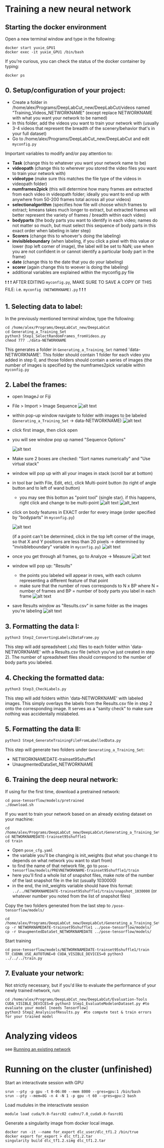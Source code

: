 # Training a new neural network
## Starting the docker environment
Open a new terminal window and type in the following:
```
docker start yuxie_GPU1
docker exec -it yuxie_GPU1 /bin/bash
```
If you're curious, you can check the status of the docker container by typing:
```
docker ps
```
## 0. Setup/configuration of your project:
- Create a folder in /home/alex/Programs/DeepLabCut_new/DeepLabCut/videos named "Training_Videos_NETWORKNAME" (except replace NETWORKNAME with what you want your network to be named)
- In this folder, add the videos you want to train your network with (usually 3-4 videos that represent the breadth of the scenery/behavior that's in your full dataset)
- Go to /home/alex/Programs/DeepLabCut_new/DeepLabCut and edit `myconfig.py`

Important variables to modify and/or pay attention to:
 - **Task** (change this to whatever you want your network name to be)
 - **videopath** (change this to wherever you stored the video files you want to train your network with)
 - **videotype** (make sure this matches the file type of the videos in videopath folder)
 - **numframes2pick** (this will determine how many frames are extracted from each video in videopath folder; ideally you want to end up with anywhere from 50-200 frames total across all your videos)
 - **selectionalgorithm** (specifies how file will choose which frames to extract; kmeans takes much longer to extract, but extracted frames will better represent the variety of frames / breadth within each video)
 - **bodyparts** (the body parts you want to identify in each video; names do not matter so much, but must select this sequence of body parts in this exact order when labeling in later step)
 - **Scorers** (change this to whoever's doing the labeling)
 - **invisibleboundary** (when labeling, if you click a pixel with this value or lower (top left corner of image), the label will be set to NaN; use when you are not confident in or cannot identify a particular body part in the frame)
 - **date** (change this to the date that you do your labeling)
 - **scorer** (again change this to woever is doing the labeling)
 - additional variables are explained within the myconfig.py file

:exclamation: :exclamation: :exclamation: AFTER EDITING `myconfig.py`, MAKE SURE TO SAVE A COPY OF THIS FILE: i.e. `myconfig (NETWORKNAME).py` :exclamation: :exclamation: :exclamation:

## 1. Selecting data to label:
In the previously mentioned terminal window, type the following:
```
cd /home/alex/Programs/DeepLabCut_new/DeepLabCut
cd Generating_a_Training_Set
python3 Step1_SelectRandomFrames_fromVideos.py
chmod 777 ./data-NETWORKNAME
```
This generates a folder in `Generating_a_Training_Set` named 'data-NETWORKNAME'. This folder should contain 1 folder for each video you added in step 0, and those folders should contain a series of images (the number of images is specified by the numframes2pick variable within `myconfig.py`
## 2. Label the frames:

 - open ImageJ or Fiji
 - File > Import > Image Sequence
 ![alt text](https://github.com/ckakiti/Novelty_analysis_KA/blob/master/Docs/Labeling_images/Screen%20Shot%202019-10-16%20at%2012.38.43.png)
 - within pop-up window navigate to folder with images to be labeled (`Generating_a_Training_Set` -> data-NETWORKNAME)
 ![alt text](https://github.com/ckakiti/Novelty_analysis_KA/blob/master/Docs/Labeling_images/Screen%20Shot%202019-10-16%20at%2012.41.15.png)
 - click first image, then click open
 - you will see window pop up named "Sequence Options"
 
   ![alt text](https://github.com/ckakiti/Novelty_analysis_KA/blob/master/Docs/Labeling_images/Screen%20Shot%202019-10-16%20at%2012.41.37.png)
 - Make sure 2 boxes are checked: "Sort names numerically" and "Use virtual stack"
 - window will pop up with all your images in stack (scroll bar at bottom)
 - in tool bar (with File, Edit, etc), click Multi-point button (to right of angle button and to left of wand button)
     - you may see this botton as "point tool" (single star). if this happens, right click and change to be multi-point
  ![alt text](https://github.com/ckakiti/Novelty_analysis_KA/blob/master/Docs/Labeling_images/Screen%20Shot%202019-10-16%20at%2012.42.48.png)
  ![alt_text](https://github.com/ckakiti/Novelty_analysis_KA/blob/master/Docs/Labeling_images/Screen%20Shot%202019-10-16%20at%2012.43.04.png)
 - click on body features in EXACT order for every image (order specified by "bodyparts" in `myconfig.py`)
 
   ![alt text](https://github.com/ckakiti/Novelty_analysis_KA/blob/master/Docs/Labeling_images/Screen%20Shot%202019-10-16%20at%2012.46.30.png)
 
   (if a point can't be determined, click in the top left corner of the image, so that X and Y positions are less than 20 pixels -> determined by "invisibleboundary" variable in `myconfig.py`)
   ![alt text](https://github.com/ckakiti/Novelty_analysis_KA/blob/master/Docs/Labeling_images/Screen%20Shot%202019-10-16%20at%2012.48.13.png)
 - once you get through all frames, go to Analyze -> Measure
 ![alt text](https://github.com/ckakiti/Novelty_analysis_KA/blob/master/Docs/Labeling_images/Screen%20Shot%202019-10-16%20at%2012.48.36.png)
 - window will pop up: "Results"
     - the points you labeled will appear in rows, with each column representing a different feature of that point
     - make sure that the number of rows corresponds to N x BP where N = number of frames and BP = number of body parts you label in each frame
 ![alt text](https://github.com/ckakiti/Novelty_analysis_KA/blob/master/Docs/Labeling_images/Screen%20Shot%202019-10-16%20at%2012.49.40.png)
 - save Results window as "Results.csv" in same folder as the images you're labeling
![alt text](https://github.com/ckakiti/Novelty_analysis_KA/blob/master/Docs/Labeling_images/Screen%20Shot%202019-10-16%20at%2012.50.13.png)

## 3. Formatting the data I:
```
python3 Step2_ConvertingLabels2DataFrame.py
```
This step will add spreadsheet (.xls) files to each folder within 'data-NETWORKNAME' with a Results.csv file (which you've just created in step 2). The number of spreadsheet files should correspond to the number of body parts you labeled.

## 4. Checking the formatted data:
```
python3 Step3_CheckLabels.py
```
This step will add folders within 'data-NETWORKNAME' with labeled images. This simply overlays the labels from the Results.csv file in step 2 onto the corresponding image. It serves as a "sanity check" to make sure nothing was accidentally mislabeled.

## 5. Formatting the data II:
```
python3 Step4_GenerateTrainingFileFromLabelledData.py
```
This step will generate two folders under `Generating_a_Training_Set`:
 - NETWORKNAMEDATE-trainset95shuffle1
 - UnaugmentedDataSet_NETWORKNAME
 
## 6. Training the deep neural network:

If using for the first time, download a pretrained network:
```
cd pose-tensorflow/models/pretrained
./download.sh
```
If you want to train your network based on an already existing dataset on your machine:
```
cd /home/alex/Programs/DeepLabCut_new/DeepLabCut/Generating_a_Training_Set
cd NETWORKNAMEDATE-trainset95shuffle1
cd train
```
 - Open `pose_cfg.yaml`
 - the variable you'll be changing is init_weights (but what you change it to depends on what network you want to start from)
 - to find the name of that network file, go to `pose-tensorflow/models/PREVNETWORKNAME-trainset95shuffle1/train`
 - here you'll find a whole list of snapshot files, make note of the number of the last snapshot file in the list (usually 1030000)
 - in the end, the init_weights variable should have this format: `../../NETWORKNAMEDATE-trainset95shuffle1/train/snapshot_1030000` (or whatever number you noted from the list of snapshot files)
 
Copy the two folders generated from the last step to `/pose-tensorflow/models/`
```
cd /home/alex/Programs/DeepLabCut_new/DeepLabCut/Generating_a_Training_Set
cp -r NETWORKNAMEDATE-trainset95shuffle1 ../pose-tensorflow/models/
cp -r UnaugmentedDataSet_NETWORKNAMEDATE ../pose-tensorflow/models/
```
Start training
```
cd pose-tensorflow/models/NETWORKNAMEDATE-trainset95shuffle1/train
TF_CUDNN_USE_AUTOTUNE=0 CUDA_VISIBLE_DEVICES=0 python3 ../../../train.py 
```
## 7. Evaluate your network:
Not strictly necessary, but if you'd like to evaluate the performance of your newly trained network, run:
```
cd /home/alex/Programs/DeepLabCut_new/DeepLabCut/Evaluation-Tools
CUDA_VISIBLE_DEVICES=0 python3 Step1_EvaluateModelonDataset.py #to evaluate your model [needs TensorFlow]
python3 Step2_AnalysisofResults.py  #to compute test & train errors for your trained model
```

# Analyzing videos
see [Running an existing network](https://github.com/ckakiti/Novelty_analysis_KA/blob/master/Docs/Using_DLC_in_UchidaLab_Korleki.md)

# Running on the cluster (unfinished)
Start an interactivate session with GPU

```
srun --pty -p gpu -t 0-06:00 --mem 8000 --gres=gpu:1 /bin/bash
srun --pty --mem=8G -n 4 -N 1 -p gpu -t 60 --gres=gpu:2 bash
```
Load mudules in the interactivate session
```
module load cuda/9.0-fasrc02 cudnn/7.0_cuda9.0-fasrc01
```

Generate a singularity image from docker local image.
```
docker run -it --name for_export dlc_user/dlc_tf1.2 /bin/true
docker export for_export > dlc_tf1.2.tar
singularity build dlc_tf1.2.simg dlc_tf1.2.tar
```
